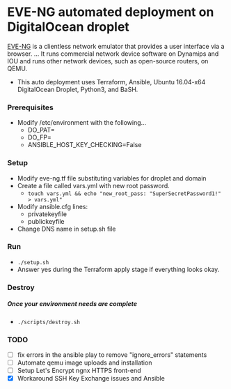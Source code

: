 # EVE-NG automated deployment on DigitalOcean droplet

[EVE-NG](https://www.eve-ng.net) is a clientless network emulator that provides a user interface via a browser. ... It runs commercial network device software on Dynamips and IOU and runs other network devices, such as open-source routers, on QEMU. 

  - This auto deployment uses Terraform, Ansible, Ubuntu 16.04-x64 DigitalOcean Droplet, Python3, and BaSH.

### Prerequisites
  - Modify /etc/environment with the following...
    - DO_PAT=<your digitalocean personal access token.>
    - DO_FP=<your digitalocean allowed ssh key fingerprint>
    - ANSIBLE_HOST_KEY_CHECKING=False

### Setup
  - Modify eve-ng.tf file substituting variables for droplet and domain
  - Create a file called vars.yml with new root password.
    - `touch vars.yml && echo "new_root_pass: "SuperSecretPassword1!" > vars.yml"`
  - Modify ansible.cfg lines:
    - privatekeyfile
    - publickeyfile
  - Change DNS name in setup.sh file

### Run
  - `./setup.sh`
  - Answer yes during the Terraform apply stage if everything looks okay.

### Destroy
##### Once your environment needs are complete
  - `./scripts/destroy.sh`

### TODO
- [ ] fix errors in the ansible play to remove "ignore_errors" statements
- [ ] Automate qemu image uploads and installation
- [ ] Setup Let's Encrypt ngnx HTTPS front-end
- [X] Workaround SSH Key Exchange issues and Ansible
